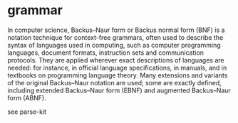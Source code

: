 # grammar

In computer science, Backus–Naur form or Backus normal form (BNF) is a notation
technique for context-free grammars, often used to describe the syntax of
languages used in computing, such as computer programming languages, document
formats, instruction sets and communication protocols. They are applied wherever
exact descriptions of languages are needed: for instance, in official language
specifications, in manuals, and in textbooks on programming language theory.
Many extensions and variants of the original Backus–Naur notation are used; some
are exactly defined, including extended Backus–Naur form (EBNF) and augmented
Backus–Naur form (ABNF).

see parse-kit
